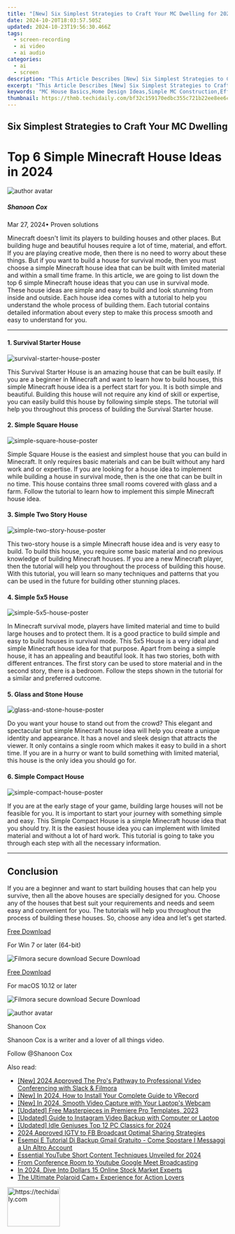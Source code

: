 ```yaml
---
title: "[New] Six Simplest Strategies to Craft Your MC Dwelling for 2024"
date: 2024-10-20T18:03:57.505Z
updated: 2024-10-23T19:56:30.466Z
tags: 
  - screen-recording
  - ai video
  - ai audio
categories: 
  - ai
  - screen
description: "This Article Describes [New] Six Simplest Strategies to Craft Your MC Dwelling for 2024"
excerpt: "This Article Describes [New] Six Simplest Strategies to Craft Your MC Dwelling for 2024"
keywords: "MC House Basics,Home Design Ideas,Simple MC Construction,Efficient Home Planning,Dwelling Simplification,Affordable MC Living,Constructing Homes Smartly"
thumbnail: https://thmb.techidaily.com/bf32c159170edbc355c721b22ee8ee6c67dda36feed408fdb0ec7f3ca8b4ddc2.jpg
---
```


## Six Simplest Strategies to Craft Your MC Dwelling

# Top 6 Simple Minecraft House Ideas in 2024

![author avatar](https://images.wondershare.com/filmora/article-images/shannon-cox.jpg)

##### Shanoon Cox

 Mar 27, 2024• Proven solutions

Minecraft doesn't limit its players to building houses and other places. But building huge and beautiful houses require a lot of time, material, and effort. If you are playing creative mode, then there is no need to worry about these things. But if you want to build a house for survival mode, then you must choose a simple Minecraft house idea that can be built with limited material and within a small time frame. In this article, we are going to list down the top 6 simple Minecraft house ideas that you can use in survival mode. These house ideas are simple and easy to build and look stunning from inside and outside. Each house idea comes with a tutorial to help you understand the whole process of building them. Each tutorial contains detailed information about every step to make this process smooth and easy to understand for you.

---

#### 1\. Survival Starter House

![survival-starter-house-poster](https://images.wondershare.com/filmora/article-images/survival-starter-house-poster.jpg)

This Survival Starter House is an amazing house that can be built easily. If you are a beginner in Minecraft and want to learn how to build houses, this simple Minecraft house idea is a perfect start for you. It is both simple and beautiful. Building this house will not require any kind of skill or expertise, you can easily build this house by following simple steps. The tutorial will help you throughout this process of building the Survival Starter house.

#### 2\. Simple Square House

![simple-square-house-poster](https://images.wondershare.com/filmora/article-images/simple-square-house-poster.jpg)

Simple Square House is the easiest and simplest house that you can build in Minecraft. It only requires basic materials and can be built without any hard work and or expertise. If you are looking for a house idea to implement while building a house in survival mode, then is the one that can be built in no time. This house contains three small rooms covered with glass and a farm. Follow the tutorial to learn how to implement this simple Minecraft house idea.

#### 3\. Simple Two Story House

![simple-two-story-house-poster](https://images.wondershare.com/filmora/article-images/simple-two-story-house-poster.jpg)

This two-story house is a simple Minecraft house idea and is very easy to build. To build this house, you require some basic material and no previous knowledge of building Minecraft houses. If you are a new Minecraft player, then the tutorial will help you throughout the process of building this house. With this tutorial, you will learn so many techniques and patterns that you can be used in the future for building other stunning places.

#### 4\. Simple 5x5 House

![simple-5x5-house-poster](https://images.wondershare.com/filmora/article-images/simple-5x5-house-poster.jpg)

In Minecraft survival mode, players have limited material and time to build large houses and to protect them. It is a good practice to build simple and easy to build houses in survival mode. This 5x5 House is a very ideal and simple Minecraft house idea for that purpose. Apart from being a simple house, it has an appealing and beautiful look. It has two stories, both with different entrances. The first story can be used to store material and in the second story, there is a bedroom. Follow the steps shown in the tutorial for a similar and preferred outcome.

#### 5\. Glass and Stone House

![glass-and-stone-house-poster](https://images.wondershare.com/filmora/article-images/glass-and-stone-house-poster.jpg)

Do you want your house to stand out from the crowd? This elegant and spectacular but simple Minecraft house idea will help you create a unique identity and appearance. It has a novel and sleek design that attracts the viewer. It only contains a single room which makes it easy to build in a short time. If you are in a hurry or want to build something with limited material, this house is the only idea you should go for.

#### 6\. Simple Compact House

![simple-compact-house-poster](https://images.wondershare.com/filmora/article-images/simple-compact-house-poster.jpg)

If you are at the early stage of your game, building large houses will not be feasible for you. It is important to start your journey with something simple and easy. This Simple Compact House is a simple Minecraft house idea that you should try. It is the easiest house idea you can implement with limited material and without a lot of hard work. This tutorial is going to take you through each step with all the necessary information.

---

## Conclusion

If you are a beginner and want to start building houses that can help you survive, then all the above houses are specially designed for you. Choose any of the houses that best suit your requirements and needs and seem easy and convenient for you. The tutorials will help you throughout the process of building these houses. So, choose any idea and let's get started.

[Free Download](https://tools.techidaily.com/wondershare/filmora/download/)

For Win 7 or later (64-bit)

![Filmora secure download](https://images.wondershare.com/filmora/images/store/secure.png) Secure Download

[Free Download](https://tools.techidaily.com/wondershare/filmora/download/)

For macOS 10.12 or later

![Filmora secure download](https://images.wondershare.com/filmora/images/store/secure.png) Secure Download

![author avatar](https://images.wondershare.com/filmora/article-images/shannon-cox.jpg)

Shanoon Cox

Shanoon Cox is a writer and a lover of all things video.

Follow @Shanoon Cox

<ins class="adsbygoogle"
      style="display:block"
      data-ad-client="ca-pub-7571918770474297"
      data-ad-slot="8358498916"
      data-ad-format="auto"
      data-full-width-responsive="true"></ins>

<span class="atpl-alsoreadstyle">Also read:</span>
<div><ul>
<li><a href="https://digital-screen-recording.techidaily.com/new-2024-approved-the-pros-pathway-to-professional-video-conferencing-with-slack-and-filmora/"><u>[New] 2024 Approved The Pro's Pathway to Professional Video Conferencing with Slack & Filmora</u></a></li>
<li><a href="https://digital-screen-recording.techidaily.com/new-in-2024-how-to-install-your-complete-guide-to-vrecord/"><u>[New] In 2024, How to Install Your Complete Guide to VRecord</u></a></li>
<li><a href="https://digital-screen-recording.techidaily.com/new-in-2024-smooth-video-capture-with-your-laptops-webcam/"><u>[New] In 2024, Smooth Video Capture with Your Laptop's Webcam</u></a></li>
<li><a href="https://some-knowledge.techidaily.com/updated-free-masterpieces-in-premiere-pro-templates-2023/"><u>[Updated] Free Masterpieces in Premiere Pro Templates, 2023</u></a></li>
<li><a href="https://instagram-clips.techidaily.com/updated-guide-to-instagram-video-backup-with-computer-or-laptop/"><u>[Updated] Guide to Instagram Video Backup with Computer or Laptop</u></a></li>
<li><a href="https://digital-screen-recording.techidaily.com/updated-idle-geniuses-top-12-pc-classics-for-2024/"><u>[Updated] Idle Geniuses Top 12 PC Classics for 2024</u></a></li>
<li><a href="https://instagram-video-recordings.techidaily.com/2024-approved-igtv-to-fb-broadcast-optimal-sharing-strategies/"><u>2024 Approved IGTV to FB Broadcast Optimal Sharing Strategies</u></a></li>
<li><a href="https://solve-manuals.techidaily.com/esempi-e-tutorial-di-backup-gmail-gratuito-come-spostare-i-messaggi-a-un-altro-account/"><u>Esempi E Tutorial Di Backup Gmail Gratuito - Come Spostare I Messaggi a Un Altro Account</u></a></li>
<li><a href="https://youtube-videos.techidaily.com/essential-youtube-short-content-techniques-unveiled-for-2024/"><u>Essential YouTube Short Content Techniques Unveiled for 2024</u></a></li>
<li><a href="https://youtube-web.techidaily.com/conference-room-to-youtube-google-meet-broadcasting/"><u>From Conference Room to Youtube Google Meet Broadcasting</u></a></li>
<li><a href="https://youtube-data.techidaily.com/24-dive-into-dollars-15-online-stock-market-experts/"><u>In 2024, Dive Into Dollars 15 Online Stock Market Experts</u></a></li>
<li><a href="https://extra-information.techidaily.com/the-ultimate-polaroid-camplus-experience-for-action-lovers/"><u>The Ultimate Polaroid Cam+ Experience for Action Lovers</u></a></li>
</ul></div>

<!-- affiliate ads begin -->
<a href="https://aligracehair.sjv.io/c/5597632/2135408/19272" target="_top" id="2135408">
  <img src="//a.impactradius-go.com/display-ad/19272-2135408" border="0" alt="https://techidaily.com" width="120" height="90"/>
</a>
<img height="0" width="0" src="https://aligracehair.sjv.io/i/5597632/2135408/19272" style="position:absolute;visibility:hidden;" border="0" />
<!-- affiliate ads end -->

